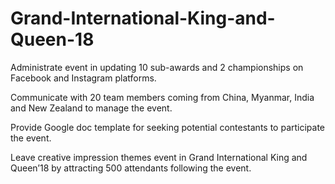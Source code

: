 # Grand-International-King-and-Queen-18
Administrate event in updating 10 sub-awards and 2 championships on Facebook and Instagram platforms.

Communicate with 20 team members coming from China, Myanmar, India and New Zealand to manage the event.

Provide Google doc template for seeking potential contestants to participate the event.

Leave creative impression themes event in Grand International King and Queen’18 by attracting 500 attendants following the event.